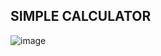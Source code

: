 ## SIMPLE CALCULATOR

![image](https://user-images.githubusercontent.com/96464323/146899823-0a90d44e-950a-4b59-8ac4-f33eaea4debd.png)

